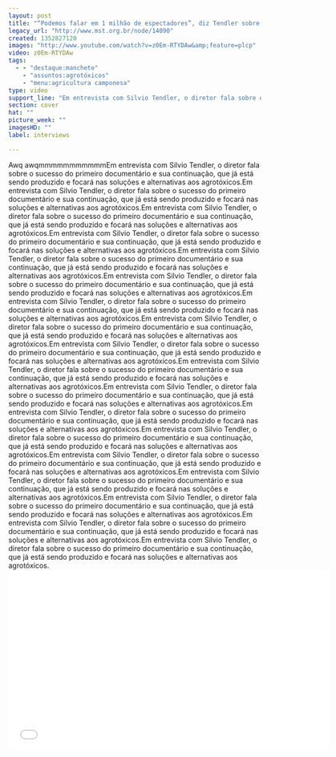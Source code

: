```yaml
---
layout: post
title: "“Podemos falar em 1 milhão de espectadores”, diz Tendler sobre O Veneno está na Mesa"
legacy_url: "http://www.mst.org.br/node/14090"
created: 1352827120
images: "http://www.youtube.com/watch?v=z0Em-RTYDAw&amp;feature=plcp"
video: z0Em-RTYDAw
tags:
  - - "destaque:manchete"
    - "assuntos:agrotóxicos"
    - "menu:agricultura camponesa"
type: video
support_line: "Em entrevista com Silvio Tendler, o diretor fala sobre o sucesso do primeiro documentário e sua continuação, que já está sendo produzido e focará nas soluções e alternativas aos agrotóxicos."
section: cover
hat: ""
picture_week: ""
imagesHD: ""
label: interviews

---
```

<p>Awq awqmmmmmmmmmmmEm entrevista com Silvio Tendler, o diretor fala sobre o sucesso do primeiro document&aacute;rio e sua continua&ccedil;&atilde;o, que j&aacute; est&aacute; sendo produzido e focar&aacute; nas solu&ccedil;&otilde;es e alternativas aos agrot&oacute;xicos.Em entrevista com Silvio Tendler, o diretor fala sobre o sucesso do primeiro document&aacute;rio e sua continua&ccedil;&atilde;o, que j&aacute; est&aacute; sendo produzido e focar&aacute; nas solu&ccedil;&otilde;es e alternativas aos agrot&oacute;xicos.Em entrevista com Silvio Tendler, o diretor fala sobre o sucesso do primeiro document&aacute;rio e sua continua&ccedil;&atilde;o, que j&aacute; est&aacute; sendo produzido e focar&aacute; nas solu&ccedil;&otilde;es e alternativas aos agrot&oacute;xicos.Em entrevista com Silvio Tendler, o diretor fala sobre o sucesso do primeiro document&aacute;rio e sua continua&ccedil;&atilde;o, que j&aacute; est&aacute; sendo produzido e focar&aacute; nas solu&ccedil;&otilde;es e alternativas aos agrot&oacute;xicos.Em entrevista com Silvio Tendler, o diretor fala sobre o sucesso do primeiro document&aacute;rio e sua continua&ccedil;&atilde;o, que j&aacute; est&aacute; sendo produzido e focar&aacute; nas solu&ccedil;&otilde;es e alternativas aos agrot&oacute;xicos.Em entrevista com Silvio Tendler, o diretor fala sobre o sucesso do primeiro document&aacute;rio e sua continua&ccedil;&atilde;o, que j&aacute; est&aacute; sendo produzido e focar&aacute; nas solu&ccedil;&otilde;es e alternativas aos agrot&oacute;xicos.Em entrevista com Silvio Tendler, o diretor fala sobre o sucesso do primeiro document&aacute;rio e sua continua&ccedil;&atilde;o, que j&aacute; est&aacute; sendo produzido e focar&aacute; nas solu&ccedil;&otilde;es e alternativas aos agrot&oacute;xicos.Em entrevista com Silvio Tendler, o diretor fala sobre o sucesso do primeiro document&aacute;rio e sua continua&ccedil;&atilde;o, que j&aacute; est&aacute; sendo produzido e focar&aacute; nas solu&ccedil;&otilde;es e alternativas aos agrot&oacute;xicos.Em entrevista com Silvio Tendler, o diretor fala sobre o sucesso do primeiro document&aacute;rio e sua continua&ccedil;&atilde;o, que j&aacute; est&aacute; sendo produzido e focar&aacute; nas solu&ccedil;&otilde;es e alternativas aos agrot&oacute;xicos.Em entrevista com Silvio Tendler, o diretor fala sobre o sucesso do primeiro document&aacute;rio e sua continua&ccedil;&atilde;o, que j&aacute; est&aacute; sendo produzido e focar&aacute; nas solu&ccedil;&otilde;es e alternativas aos agrot&oacute;xicos.Em entrevista com Silvio Tendler, o diretor fala sobre o sucesso do primeiro document&aacute;rio e sua continua&ccedil;&atilde;o, que j&aacute; est&aacute; sendo produzido e focar&aacute; nas solu&ccedil;&otilde;es e alternativas aos agrot&oacute;xicos.Em entrevista com Silvio Tendler, o diretor fala sobre o sucesso do primeiro document&aacute;rio e sua continua&ccedil;&atilde;o, que j&aacute; est&aacute; sendo produzido e focar&aacute; nas solu&ccedil;&otilde;es e alternativas aos agrot&oacute;xicos.Em entrevista com Silvio Tendler, o diretor fala sobre o sucesso do primeiro document&aacute;rio e sua continua&ccedil;&atilde;o, que j&aacute; est&aacute; sendo produzido e focar&aacute; nas solu&ccedil;&otilde;es e alternativas aos agrot&oacute;xicos.Em entrevista com Silvio Tendler, o diretor fala sobre o sucesso do primeiro document&aacute;rio e sua continua&ccedil;&atilde;o, que j&aacute; est&aacute; sendo produzido e focar&aacute; nas solu&ccedil;&otilde;es e alternativas aos agrot&oacute;xicos.Em entrevista com Silvio Tendler, o diretor fala sobre o sucesso do primeiro document&aacute;rio e sua continua&ccedil;&atilde;o, que j&aacute; est&aacute; sendo produzido e focar&aacute; nas solu&ccedil;&otilde;es e alternativas aos agrot&oacute;xicos.Em entrevista com Silvio Tendler, o diretor fala sobre o sucesso do primeiro document&aacute;rio e sua continua&ccedil;&atilde;o, que j&aacute; est&aacute; sendo produzido e focar&aacute; nas solu&ccedil;&otilde;es e alternativas aos agrot&oacute;xicos.Em entrevista com Silvio Tendler, o diretor fala sobre o sucesso do primeiro document&aacute;rio e sua continua&ccedil;&atilde;o, que j&aacute; est&aacute; sendo produzido e focar&aacute; nas solu&ccedil;&otilde;es e alternativas aos agrot&oacute;xicos.Em entrevista com Silvio Tendler, o diretor fala sobre o sucesso do primeiro document&aacute;rio e sua continua&ccedil;&atilde;o, que j&aacute; est&aacute; sendo produzido e focar&aacute; nas solu&ccedil;&otilde;es e alternativas aos agrot&oacute;xicos.<iframe allowfullscreen="" frameborder="0" height="360" src="//www.youtube.com/embed/cA2Qw3j2bxw" width="640"></iframe></p>
